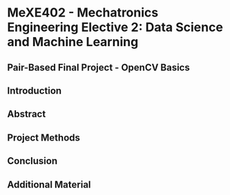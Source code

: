 # MeXE402 - Mechatronics Engineering Elective 2: Data Science and Machine Learning
## Pair-Based Final Project - OpenCV Basics
## Introduction
## Abstract
## Project Methods
## Conclusion
## Additional Material
